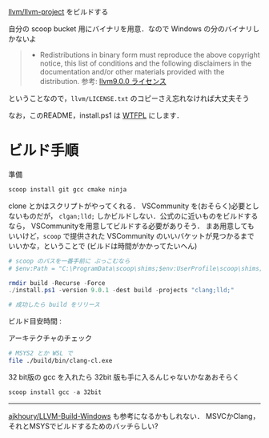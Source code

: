 
[llvm/llvm-project](https://github.com/llvm/llvm-project) をビルドする

自分の scoop bucket 用にバイナリを用意．なので Windows の分のバイナリしかないよ


>    * Redistributions in binary form must reproduce the above copyright notice,
      this list of conditions and the following disclaimers in the
      documentation and/or other materials provided with the distribution.
      参考: [llvm9.0.0 ライセンス](http://releases.llvm.org/9.0.0/LICENSE.TXT)


ということなので，`llvm/LICENSE.txt` のコピーさえ忘れなければ大丈夫そう


なお，このREADME，install.ps1 は [WTFPL](http://www.wtfpl.net/) にします．

# ビルド手順

準備

```powershell
scoop install git gcc cmake ninja
```

clone とかはスクリプトがやってくれる．
VSCommunity を(おそらく)必要としないものだが，
`clgan;lld;` しかビルドしない．公式のに近いものをビルドするなら，
VSCommunityを用意してビルドする必要がありそう．
まあ用意してもいいけど，`scoop` で提供された VSCommunity のいいバケットが見つかるまでいいかな，ということで
(ビルドは時間がかかってたいへん)


```powershell
# scoop のパスを一番手前に ぶっこむなら
# $env:Path = "C:\ProgramData\scoop\shims;$env:UserProfile\scoop\shims;$env:Path"

rmdir build -Recurse -Force
./install.ps1 -version 9.0.1 -dest build -projects "clang;lld;"

# 成功したら build をリリース
```

ビルド目安時間 : 


アーキテクチャのチェック

```bash
# MSYS2 とか WSL で
file ./build/bin/clang-cl.exe
```


32 bit版の gcc を入れたら 32bit 版も手に入るんじゃないかなあおそらく

```powershell
scoop install gcc -a 32bit
```

---

[ajkhoury/LLVM-Build-Windows](https://github.com/ajkhoury/LLVM-Build-Windows) も参考になるかもしれない．
MSVCかClang，それとMSYSでビルドするためのバッチらしい?

